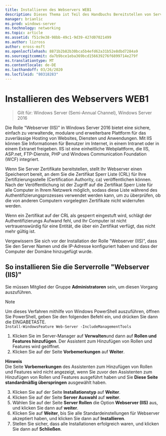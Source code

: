 ```yaml
---
title: Installieren des Webservers WEB1
description: Dieses Thema ist Teil des Handbuchs Bereitstellen von Server Zertifikaten für drahtlose und drahtlose 802.1 x-bereit Stellungen.
manager: brianlic
ms.prod: windows-server
ms.technology: networking
ms.topic: article
ms.assetid: f51c9e38-98bb-49c1-9d39-427d07021499
ms.author: lizross
author: eross-msft
ms.openlocfilehash: 8871b2b82b30bca5b4efd62a31b52e8dbd7284a9
ms.sourcegitcommit: da7b9bce1eba369bcd156639276f6899714e279f
ms.translationtype: MT
ms.contentlocale: de-DE
ms.lasthandoff: 03/26/2020
ms.locfileid: "80318283"
---
```

# <a name="install-the-web-server-web1"></a>Installieren des Webservers WEB1

>Gilt für: Windows Server (Semi-Annual Channel), Windows Server 2016

Die Rolle "Webserver (IIS)" in Windows Server 2016 bietet eine sichere, einfach zu verwaltende, modulare und erweiterbare Plattform für das zuverlässige Hosting von Websites, Diensten und Anwendungen. Mit IIS können Sie Informationen für Benutzer im Internet, in einem Intranet oder in einem Extranet freigeben. IIS ist eine einheitliche Webplattform, die IIS, ASP.net, FTP-Dienste, PHP und Windows Communication Foundation (WCF) integriert.  

Wenn Sie Server Zertifikate bereitstellen, stellt Ihr Webserver einen Speicherort bereit, an dem Sie die Zertifikat Sperr Liste (CRL) für Ihre Zertifizierungsstelle (Certification Authority, ca) veröffentlichen können. Nach der Veröffentlichung ist der Zugriff auf die Zertifikat Sperr Liste für alle Computer in Ihrem Netzwerk möglich, sodass diese Liste während des Authentifizierungsprozesses verwendet werden kann, um zu überprüfen, ob die von anderen Computern vorgelegten Zertifikate nicht widerrufen werden.   

Wenn ein Zertifikat auf der CRL als gesperrt eingestuft wird, schlägt der Authentifizierungs Aufwand fehl, und Ihr Computer ist nicht vertrauenswürdig für eine Entität, die über ein Zertifikat verfügt, das nicht mehr gültig ist.  

Vergewissern Sie sich vor der Installation der Rolle "Webserver (IIS)", dass Sie den Server Namen und die IP-Adresse konfiguriert haben und dass der Computer der Domäne hinzugefügt wurde.  

## <a name="to-install-the-web-server-iis-server-role"></a>So installieren Sie die Serverrolle "Webserver (IIS)"  
Sie müssen Mitglied der Gruppe **Administratoren** sein, um diesen Vorgang auszuführen.  

>[!NOTE]  
>Um dieses Verfahren mithilfe von Windows PowerShell auszuführen, öffnen Sie PowerShell, geben Sie den folgenden Befehl ein, und drücken Sie dann die EINGABETASTE.  
`Install-WindowsFeature Web-Server -IncludeManagementTools`  

1.  Klicken Sie im Server-Manager auf **Verwalten**und dann auf **Rollen und Features hinzufügen**. Der Assistent zum Hinzufügen von Rollen und Features wird geöffnet.  
2.  Klicken Sie auf der Seite **Vorbemerkungen** auf **Weiter**.  

**Hinweis**   
Die Seite **Vorbemerkungen** des Assistenten zum Hinzufügen von Rollen und Features wird nicht angezeigt, wenn Sie zuvor den Assistenten zum Hinzufügen von Rollen und Features ausgeführt haben und Sie **Diese Seite standardmäßig überspringen** ausgewählt haben.  

3. Klicken Sie auf der Seite **Installationstyp** auf **Weiter**.  
4. Klicken Sie auf der Seite **Server Auswahl** auf **weiter**.  
5. Wählen Sie auf der Seite **Server Rollen** die Option **Webserver (IIS)** aus, und klicken Sie dann auf **weiter**.  
6. Klicken Sie auf **Weiter**, bis Sie alle Standardeinstellungen für Webserver akzeptiert haben, und klicken Sie dann auf **Installieren**.  
7. Stellen Sie sicher, dass alle Installationen erfolgreich waren, und klicken Sie dann auf **Schließen**.
